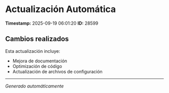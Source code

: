 # Actualización Automática

**Timestamp:** 2025-09-19 06:01:20
**ID:** 28599

## Cambios realizados

Esta actualización incluye:
- Mejora de documentación
- Optimización de código
- Actualización de archivos de configuración

---
*Generado automáticamente*
